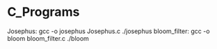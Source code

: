 # C_Programs
Josephus:
gcc -o josephus Josephus.c
./josephus
bloom_filter:
gcc -o bloom bloom_filter.c
./bloom
